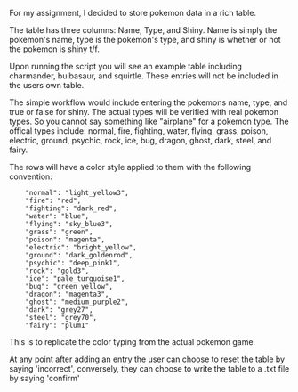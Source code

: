 For my assignment, I decided to store pokemon data in a rich table.

The table has three columns: Name, Type, and Shiny.
Name is simply the pokemon's name, type is the pokemon's type, and shiny is whether or not the pokemon is shiny t/f.

Upon running the script you will see an example table including charmander, bulbasaur, and squirtle. These entries will not be included in the users own table. 

The simple workflow would include entering the pokemons name, type, and true or false for shiny. The actual types will be verified with real pokemon types. So you cannot say something like "airplane" for a pokemon type. The offical types include: normal, fire, fighting, water, flying, grass, poison, electric, ground, psychic, rock, ice, bug, dragon, ghost, dark, steel, and fairy.

The rows will have a color style applied to them with the following convention:

        "normal": "light_yellow3",
        "fire": "red",
        "fighting": "dark_red",
        "water": "blue",
        "flying": "sky_blue3",
        "grass": "green",
        "poison": "magenta",
        "electric": "bright_yellow",
        "ground": "dark_goldenrod",
        "psychic": "deep_pink1",
        "rock": "gold3",
        "ice": "pale_turquoise1",
        "bug": "green_yellow",
        "dragon": "magenta3",
        "ghost": "medium_purple2",
        "dark": "grey27",
        "steel": "grey70",
        "fairy": "plum1"

This is to replicate the color typing from the actual pokemon game.

At any point after adding an entry the user can choose to reset the table by saying 'incorrect', conversely, they can choose to write the table to a .txt file by saying 'confirm'
